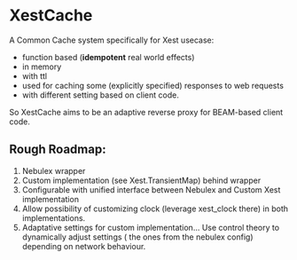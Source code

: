 # XestCache

A Common Cache system specifically for Xest usecase:
- function based (**idempotent** real world effects)
- in memory
- with ttl
- used for caching some (explicitly specified) responses to web requests
- with different setting based on client code.

So XestCache aims to be an adaptive reverse proxy for BEAM-based client code.

## Rough Roadmap:

1. Nebulex wrapper
2. Custom implementation (see Xest.TransientMap) behind wrapper
3. Configurable with unified interface between Nebulex and Custom Xest implementation
4. Allow possibility of customizing clock (leverage xest_clock there) in both implementations.
4. Adaptative settings for custom implementation...
Use control theory to dynamically adjust settings ( the ones from the nebulex config) depending on network behaviour.

